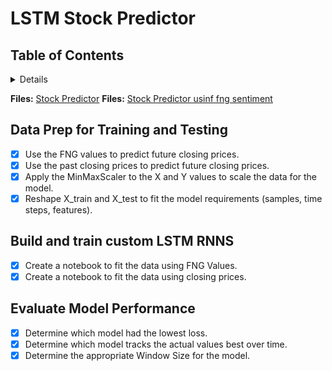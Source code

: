 # LSTM Stock Predictor

## Table of Contents

<details>
<ol>
<li>
Data Prep for Training and Testing
<li>
Build and train custom LSTM RNNS
<li>
Evaluate Model Performance
</li>
</ol>
</details>

**Files:** [Stock Predictor](./code/lstm_stock_predictor_closing.ipynb)
**Files:** [Stock Predictor usinf fng sentiment](./code/lstm_stock_predictor_fng.ipynb)

## Data Prep for Training and Testing

- [x] Use the FNG values to predict future closing prices.
- [x] Use the past closing prices to predict future closing prices. 
- [x] Apply the MinMaxScaler to the X and Y values to scale the data for the model. 
- [x] Reshape X_train and X_test to fit the model requirements (samples, time steps, features). 

## Build and train custom LSTM RNNS

- [x] Create a notebook to fit the data using FNG Values. 
- [x] Create a notebook to fit the data using closing prices. 

## Evaluate Model Performance

- [x] Determine which model had the lowest loss. 
- [x] Determine which model tracks the actual values best over time.
- [x] Determine the appropriate Window Size for the model. 
